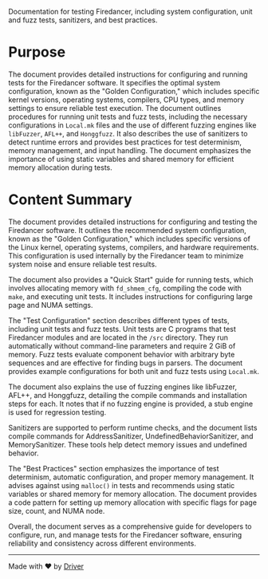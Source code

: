 <!--------------------------------------------------------------------------------->
<!-- IMPORTANT: This file is auto-generated by Driver (https://driver.ai). -------->
<!-- Manual edits may be overwritten on future commits. --------------------------->
<!--------------------------------------------------------------------------------->

Documentation for testing Firedancer, including system configuration, unit and fuzz tests, sanitizers, and best practices.

# Purpose
The document provides detailed instructions for configuring and running tests for the Firedancer software. It specifies the optimal system configuration, known as the "Golden Configuration," which includes specific kernel versions, operating systems, compilers, CPU types, and memory settings to ensure reliable test execution. The document outlines procedures for running unit tests and fuzz tests, including the necessary configurations in `Local.mk` files and the use of different fuzzing engines like `libFuzzer`, `AFL++`, and `Honggfuzz`. It also describes the use of sanitizers to detect runtime errors and provides best practices for test determinism, memory management, and input handling. The document emphasizes the importance of using static variables and shared memory for efficient memory allocation during tests.
# Content Summary
The document provides detailed instructions for configuring and testing the Firedancer software. It outlines the recommended system configuration, known as the "Golden Configuration," which includes specific versions of the Linux kernel, operating systems, compilers, and hardware requirements. This configuration is used internally by the Firedancer team to minimize system noise and ensure reliable test results.

The document also provides a "Quick Start" guide for running tests, which involves allocating memory with `fd_shmem_cfg`, compiling the code with `make`, and executing unit tests. It includes instructions for configuring large page and NUMA settings.

The "Test Configuration" section describes different types of tests, including unit tests and fuzz tests. Unit tests are C programs that test Firedancer modules and are located in the `/src` directory. They run automatically without command-line parameters and require 2 GiB of memory. Fuzz tests evaluate component behavior with arbitrary byte sequences and are effective for finding bugs in parsers. The document provides example configurations for both unit and fuzz tests using `Local.mk`.

The document also explains the use of fuzzing engines like libFuzzer, AFL++, and Honggfuzz, detailing the compile commands and installation steps for each. It notes that if no fuzzing engine is provided, a stub engine is used for regression testing.

Sanitizers are supported to perform runtime checks, and the document lists compile commands for AddressSanitizer, UndefinedBehaviorSanitizer, and MemorySanitizer. These tools help detect memory issues and undefined behavior.

The "Best Practices" section emphasizes the importance of test determinism, automatic configuration, and proper memory management. It advises against using `malloc()` in tests and recommends using static variables or shared memory for memory allocation. The document provides a code pattern for setting up memory allocation with specific flags for page size, count, and NUMA node.

Overall, the document serves as a comprehensive guide for developers to configure, run, and manage tests for the Firedancer software, ensuring reliability and consistency across different environments.

---
Made with ❤️ by [Driver](https://www.driver.ai/)